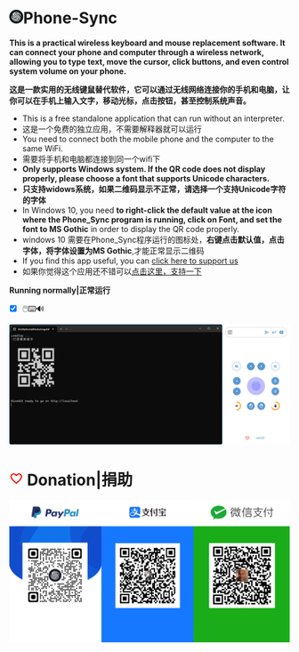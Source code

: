 # <img src="Image/logo.ico" width="25" height="25"/>Phone-Sync
**This is a practical wireless keyboard and mouse replacement software. It can connect your phone and computer through a wireless network, allowing you to type text, move the cursor, click buttons, and even control system volume on your phone.**

**这是一款实用的无线键鼠替代软件，它可以通过无线网络连接你的手机和电脑，让你可以在手机上输入文字，移动光标，点击按钮，甚至控制系统声音。**

- This is a free standalone application that can run without an interpreter.
- 这是一个免费的独立应用，不需要解释器就可以运行
- You need to connect both the mobile phone and the computer to the same WiFi.
- 需要将手机和电脑都连接到同一个wifi下
- **Only supports Windows system. If the QR code does not display properly, please choose a font that supports Unicode characters.**
- **只支持widows系统，如果二维码显示不正常，请选择一个支持Unicode字符的字体**
- In Windows 10, you need **to right-click the default value at the icon where the Phone_Sync program is running, click on Font, and set the font to MS Gothic** in order to display the QR code properly.
- windows 10 需要在Phone_Sync程序运行的图标处，**右键点击默认值，点击字体，将字体设置为MS Gothic**,才能正常显示二维码
- If you find this app useful, you can [click here to support us](#-donation捐助)
- 如果你觉得这个应用还不错可以[点击这里，支持一下](#-donation捐助)

**Running normally|正常运行**

- [x] 🖱️⌨️🔊
<img src="Image/Running normally.png"/>

# <img src="Image/favorite_border_black_24dp.svg" width="25" height="25"/> Donation|捐助
<img src="Image/1697440892823.png"/>

